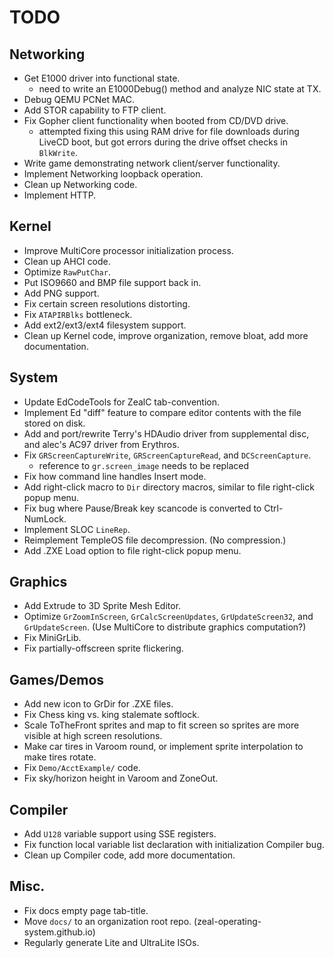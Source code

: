# TODO

## Networking
* Get E1000 driver into functional state.
  - need to write an E1000Debug() method and analyze NIC state at TX.
* Debug QEMU PCNet MAC.
* Add STOR capability to FTP client.
* Fix Gopher client functionality when booted from CD/DVD drive.
  - attempted fixing this using RAM drive for file downloads during LiveCD boot, but got errors during the drive offset checks in `BlkWrite`.
* Write game demonstrating network client/server functionality.
* Implement Networking loopback operation.
* Clean up Networking code.
* Implement HTTP.

## Kernel
* Improve MultiCore processor initialization process.
* Clean up AHCI code.
* Optimize `RawPutChar`.
* Put ISO9660 and BMP file support back in.
* Add PNG support.
* Fix certain screen resolutions distorting.
* Fix `ATAPIRBlks` bottleneck.
* Add ext2/ext3/ext4 filesystem support.
* Clean up Kernel code, improve organization, remove bloat, add more documentation.

## System
* Update EdCodeTools for ZealC tab-convention.
* Implement Ed "diff" feature to compare editor contents with the file stored on disk.
* Add and port/rewrite Terry's HDAudio driver from supplemental disc, and alec's AC97 driver from Erythros.
* Fix `GRScreenCaptureWrite`, `GRScreenCaptureRead`, and `DCScreenCapture`.
  - reference to `gr.screen_image` needs to be replaced
* Fix how command line handles Insert mode.
* Add right-click macro to `Dir` directory macros, similar to file right-click popup menu.
* Fix bug where Pause/Break key scancode is converted to Ctrl-NumLock.
* Implement SLOC `LineRep`.
* Reimplement TempleOS file decompression. (No compression.)
* Add .ZXE Load option to file right-click popup menu.

## Graphics
* Add Extrude to 3D Sprite Mesh Editor.
* Optimize `GrZoomInScreen`, `GrCalcScreenUpdates`, `GrUpdateScreen32`, and `GrUpdateScreen`. (Use MultiCore to distribute graphics computation?)
* Fix MiniGrLib.
* Fix partially-offscreen sprite flickering.

## Games/Demos
* Add new icon to GrDir for .ZXE files.
* Fix Chess king vs. king stalemate softlock.
* Scale ToTheFront sprites and map to fit screen so sprites are more visible at high screen resolutions.
* Make car tires in Varoom round, or implement sprite interpolation to make tires rotate.
* Fix `Demo/AcctExample/` code.
* Fix sky/horizon height in Varoom and ZoneOut.


## Compiler
* Add `U128` variable support using SSE registers.
* Fix function local variable list declaration with initialization Compiler bug.
* Clean up Compiler code, add more documentation.

## Misc.
* Fix docs empty page tab-title.
* Move `docs/` to an organization root repo. (zeal-operating-system.github.io)
* Regularly generate Lite and UltraLite ISOs.
